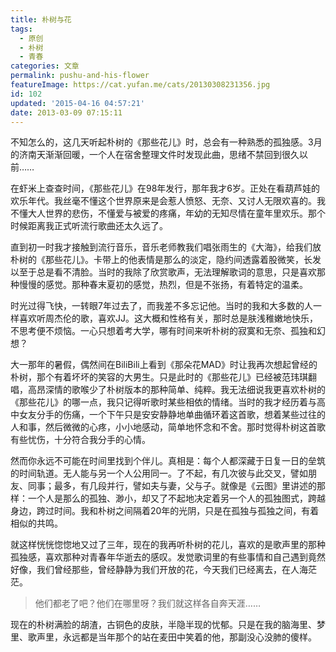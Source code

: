 ```yaml
---
title: 朴树与花
tags:
  - 原创
  - 朴树
  - 青春
categories: 文章
permalink: pushu-and-his-flower
featureImage: https://cat.yufan.me/cats/20130308231356.jpg
id: 102
updated: '2015-04-16 04:57:21'
date: 2013-03-09 07:15:11
---
```


不知怎么的，这几天听起朴树的《那些花儿》时，总会有一种熟悉的孤独感。3月的济南天渐渐回暖，一个人在宿舍整理文件时发现此曲，思绪不禁回到很久以前……

在虾米上查查时间，《那些花儿》在98年发行，那年我才6岁。正处在看葫芦娃的欢乐年代。我丝毫不懂这个世界原来是会惹人愤怒、无奈、又讨人无限欢喜的。我不懂大人世界的悲伤，不懂爱与被爱的疼痛，年幼的无知尽情在童年里欢乐。那个时候距离我正式听流行歌曲还太久远了。

<!--more-->

直到初一时我才接触到流行音乐，音乐老师教我们唱张雨生的《大海》，给我们放朴树的《那些花儿》。卡带上的他表情是那么的淡定，隐约间透露着股微笑，长发以至于总是看不清脸。当时的我除了欣赏歌声，无法理解歌词的意思，只是喜欢那种慢慢的感觉。那种春末夏初的感觉，热烈，但是不张扬，有着特定的温柔。

时光过得飞快，一转眼7年过去了，而我差不多忘记他。当时的我和大多数的人一样喜欢听周杰伦的歌，喜欢JJ。这大概和性格有关，那时总是肤浅稚嫩地快乐，不思考便不烦恼。一心只想着考大学，哪有时间来听朴树的寂寞和无奈、孤独和幻想？

大一那年的暑假，偶然间在BiliBili上看到《那朵花MAD》时让我再次想起曾经的朴树，那个有着坏坏的笑容的大男生。只是此时的《那些花儿》已经被范玮琪翻唱，高昂深情的歌喉少了朴树版本的那种简单、纯粹。我无法细说我更喜欢朴树的《那些花儿》的哪一点，我只记得听歌时某些相依的情绪。当时的我才经历着与高中女友分手的伤痛，一个下午只是安安静静地单曲循环着这首歌，想着某些过往的人和事，然后微微的心疼，小小地感动，简单地怀念和不舍。那时觉得朴树这首歌有些忧伤，十分符合我分手的心情。

然而你永远不可能在时间里找到个伴儿。真相是：每个人都深藏于日复一日的垒筑的时间轨道。无人能与另一个人公用同一。了不起，有几次彼与此交叉，譬如朋友、同事；最多，有几段并行，譬如夫与妻，父与子。就像是《云图》里讲述的那样：一个人是那么的孤独、渺小，却又了不起地决定着另一个人的孤独图式，跨越身边，跨过时间。我和朴树之间隔着20年的光阴，只是在孤独与孤独之间，有着相似的共鸣。

就这样恍恍惚惚地又过了三年，现在的我再听朴树的花儿，喜欢的是歌声里的那种孤独感，喜欢那种对青春年华逝去的感叹。发觉歌词里的有些事情和自己遇到竟然好像，我们曾经那些，曾经静静为我们开放的花，今天我们已经离去，在人海茫茫。

>他们都老了吧？他们在哪里呀？我们就这样各自奔天涯……

现在的朴树满脸的胡渣，古铜色的皮肤，半隐半现的忧郁。只是在我的脑海里、梦里、歌声里，永远都是当年那个的站在麦田中笑着的他，那副没心没肺的傻样。
